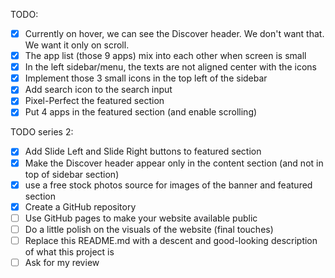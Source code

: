 TODO:
- [x] Currently on hover, we can see the Discover header. We don't want that. We want it only on scroll.
- [x] The app list (those 9 apps) mix into each other when screen is small
- [x] In the left sidebar/menu, the texts are not aligned center with the icons
- [x] Implement those 3 small icons in the top left of the sidebar
- [x] Add search icon to the search input
- [x] Pixel-Perfect the featured section
- [x] Put 4 apps in the featured section (and enable scrolling)

TODO series 2:
- [x] Add Slide Left and Slide Right buttons to featured section
- [x] Make the Discover header appear only in the content section (and not in top of sidebar section)
- [x] use a free stock photos source for images of the banner and featured section
- [x] Create a GitHub repository
- [ ] Use GitHub pages to make your website available public
- [ ] Do a little polish on the visuals of the website (final touches)
- [ ] Replace this README.md with a descent and good-looking description of what this project is
- [ ] Ask for my review
